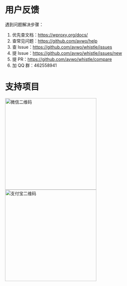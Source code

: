 # 用户反馈
遇到问题解决步骤：
1. 优先查文档：https://wproxy.org/docs/
2. 查常见问题：https://github.com/avwo/help
3. 查 Issue：https://github.com/avwo/whistle/issues
4. 提 Issue：https://github.com/avwo/whistle/issues/new
5. 提 PR：https://github.com/avwo/whistle/compare
6. 加 QQ 群：462558941

# 支持项目
<img alt="微信二维码" height="300" src="https://user-images.githubusercontent.com/11450939/168964364-34c0e724-7585-49aa-979b-2d4d8104df7c.jpeg" >
<img alt="支付宝二维码" height="300" src="https://user-images.githubusercontent.com/11450939/168964381-af8fdd51-19ea-4417-addf-0f5050297052.jpeg">
